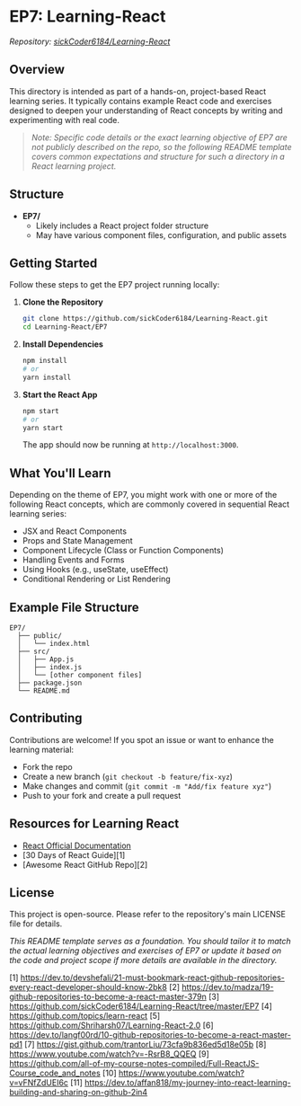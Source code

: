 # EP7: Learning-React  
_Repository: [sickCoder6184/Learning-React](https://github.com/sickCoder6184/Learning-React)_  

## Overview

This directory is intended as part of a hands-on, project-based React learning series. It typically contains example React code and exercises designed to deepen your understanding of React concepts by writing and experimenting with real code.

> _Note: Specific code details or the exact learning objective of EP7 are not publicly described on the repo, so the following README template covers common expectations and structure for such a directory in a React learning project._

## Structure

- **EP7/**
  - Likely includes a React project folder structure
  - May have various component files, configuration, and public assets

## Getting Started

Follow these steps to get the EP7 project running locally:

1. **Clone the Repository**
   ```bash
   git clone https://github.com/sickCoder6184/Learning-React.git
   cd Learning-React/EP7
   ```

2. **Install Dependencies**
   ```bash
   npm install
   # or
   yarn install
   ```

3. **Start the React App**
   ```bash
   npm start
   # or
   yarn start
   ```
   The app should now be running at `http://localhost:3000`.

## What You'll Learn

Depending on the theme of EP7, you might work with one or more of the following React concepts, which are commonly covered in sequential React learning series:
- JSX and React Components
- Props and State Management
- Component Lifecycle (Class or Function Components)
- Handling Events and Forms
- Using Hooks (e.g., useState, useEffect)
- Conditional Rendering or List Rendering

## Example File Structure

```
EP7/
  ├── public/
  │   └── index.html
  ├── src/
  │   ├── App.js
  │   ├── index.js
  │   └── [other component files]
  ├── package.json
  └── README.md
```

## Contributing

Contributions are welcome! If you spot an issue or want to enhance the learning material:
- Fork the repo
- Create a new branch (`git checkout -b feature/fix-xyz`)
- Make changes and commit (`git commit -m "Add/fix feature xyz"`)
- Push to your fork and create a pull request

## Resources for Learning React

- [React Official Documentation](https://react.dev/)
- [30 Days of React Guide][1]
- [Awesome React GitHub Repo][2]  

## License

This project is open-source. Please refer to the repository's main LICENSE file for details.

_This README template serves as a foundation. You should tailor it to match the actual learning objectives and exercises of EP7 or update it based on the code and project scope if more details are available in the directory._

[1] https://dev.to/devshefali/21-must-bookmark-react-github-repositories-every-react-developer-should-know-2bk8
[2] https://dev.to/madza/19-github-repositories-to-become-a-react-master-379n
[3] https://github.com/sickCoder6184/Learning-React/tree/master/EP7
[4] https://github.com/topics/learn-react
[5] https://github.com/Shriharsh07/Learning-React-2.0
[6] https://dev.to/langf00rd/10-github-repositories-to-become-a-react-master-pd1
[7] https://gist.github.com/trantorLiu/73cfa9b836ed5d18e05b
[8] https://www.youtube.com/watch?v=-RsrB8_QQEQ
[9] https://github.com/all-of-my-course-notes-compiled/Full-ReactJS-Course_code_and_notes
[10] https://www.youtube.com/watch?v=vFNfZdUEI6c
[11] https://dev.to/affan818/my-journey-into-react-learning-building-and-sharing-on-github-2in4